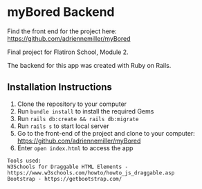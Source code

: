 # myBored Backend 
Find the front end for the project here: https://github.com/adriennemiller/myBored 


Final project for Flatiron School, Module 2.

The backend for this app was created with Ruby on Rails.

Installation Instructions
-------------------------------------

1. Clone the repository to your computer
2. Run ```bundle install``` to install the required Gems
3. Run ```rails db:create && rails db:migrate```
4. Run ```rails s``` to start local server 
5. Go to the front-end of the project and clone to your computer: https://github.com/adriennemiller/myBored 
6. Enter ```open index.html``` to access the app

```
Tools used: 
W3Schools for Draggable HTML Elements - https://www.w3schools.com/howto/howto_js_draggable.asp
Bootstrap - https://getbootstrap.com/
```

